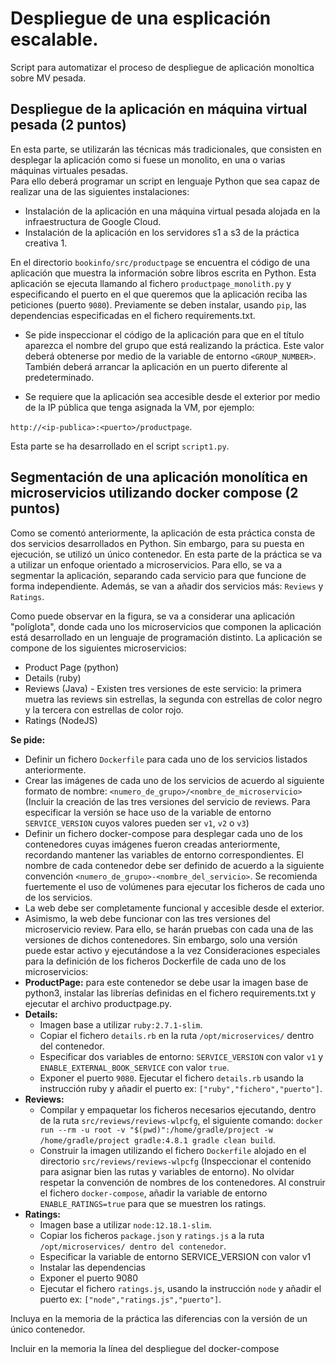 # Despliegue de una esplicación escalable.

Script para automatizar el proceso de despliegue de aplicación monoltica sobre MV pesada. 

## **Despliegue de la aplicación en máquina virtual pesada  (2 puntos)**
En  esta  parte,  se  utilizarán  las  técnicas  más  tradicionales,  que  consisten  en  desplegar  la 
aplicación como si fuese un monolito, en una o varias máquinas virtuales pesadas.  
Para ello deberá programar un script en lenguaje Python que sea capaz de realizar una de las 
siguientes instalaciones:

- Instalación de la aplicación en una máquina virtual pesada alojada en la infraestructura 
de Google Cloud. 
- Instalación de la aplicación en los servidores s1 a s3 de la práctica creativa 1.  

En el directorio `bookinfo/src/productpage` se encuentra el código de una aplicación que 
muestra la información sobre libros escrita en Python. Esta aplicación se ejecuta llamando al 
fichero `productpage_monolith.py` y especificando el puerto en el que queremos que la 
aplicación reciba las peticiones (puerto `9080`).  Previamente se deben instalar, usando `pip`, 
las dependencias especificadas en el fichero requirements.txt. 
 
- Se pide inspeccionar el código de la aplicación para que en el título aparezca el 
nombre del grupo que está realizando la práctica. Este valor deberá obtenerse por 
medio  de  la  variable  de  entorno `<GROUP_NUMBER>`.  También  deberá  arrancar  la 
aplicación en un puerto diferente al predeterminado. 
 
- Se requiere que la aplicación sea accesible desde el exterior por medio de la IP pública 
que tenga asignada la VM, por ejemplo:

`http://<ip-publica>:<puerto>/productpage`.

Esta parte se ha desarrollado en el script `script1.py`.

## **Segmentación de una aplicación monolítica en microservicios utilizando docker compose (2 puntos)**

Como se comentó anteriormente, la aplicación de esta práctica consta de dos servicios 
desarrollados en Python. Sin embargo, para su puesta en ejecución, se utilizó un único 
contenedor. En esta parte de la práctica se va a utilizar un enfoque orientado a microservicios. 
Para ello, se va a segmentar la aplicación, separando cada servicio para que funcione de 
forma independiente. Además, se van a añadir dos servicios más: `Reviews` y `Ratings`.

Como puede observar en la figura, se va a considerar una aplicación "políglota", donde cada 
uno los microservicios que componen la aplicación está desarrollado en un lenguaje de 
programación distinto. La aplicación se compone de los siguientes microservicios:
- Product Page (python)
- Details (ruby)
- Reviews (Java) - Existen tres versiones de este servicio: la primera muetra las reviews 
sin estrellas, la segunda con estrellas de color negro y la tercera con estrellas de color 
rojo.
- Ratings (NodeJS)

**Se pide:**

- Definir un fichero `Dockerfile` para cada uno de los servicios listados anteriormente.
- Crear las imágenes de cada uno de los servicios de acuerdo al siguiente formato de 
nombre: `<numero_de_grupo>/<nombre_de_microservicio>` (Incluir la creación 
de las tres versiones del servicio de reviews. Para especificar la versión se hace uso 
de la variable de entorno `SERVICE_VERSION` cuyos valores pueden ser `v1`, `v2` o `v3`)
- Definir un fichero docker-compose para desplegar cada uno de los contenedores 
cuyas imágenes fueron creadas anteriormente, recordando mantener las variables de 
entorno correspondientes. El nombre de cada contenedor debe ser definido de 
acuerdo a la siguiente convención `<numero_de_grupo>-<nombre_del_servicio>`. 
Se recomienda fuertemente el uso de volúmenes para ejecutar los ficheros de cada 
uno de los servicios.
- La web debe ser completamente funcional y accesible desde el exterior.
- Asimismo, la web debe funcionar con las tres versiones del microservicio review. Para 
ello, se harán pruebas con cada una de las versiones de dichos contenedores. Sin 
embargo, solo una versión puede estar activo y ejecutándose a la vez
Consideraciones especiales para la definición de los ficheros Dockerfile de cada uno de los 
microservicios:
- **ProductPage:** para este contenedor se debe usar la imagen base de python3, instalar 
las librerías definidas en el fichero requirements.txt y ejecutar el archivo 
productpage.py.
- **Details:**
  - Imagen base a utilizar `ruby:2.7.1-slim`.
  - Copiar el fichero `details.rb` en la ruta `/opt/microservices/` dentro del 
contenedor.
  -  Especificar dos variables de entorno: `SERVICE_VERSION` con valor `v1` y 
`ENABLE_EXTERNAL_BOOK_SERVICE` con valor `true`.
  - Exponer el puerto `9080`.
Ejecutar el fichero `details.rb` usando la instrucción ruby y añadir el puerto 
ex: `["ruby","fichero","puerto"]`.
- **Reviews:**
   - Compilar y empaquetar los ficheros necesarios ejecutando, dentro de la ruta  `src/reviews/reviews-wlpcfg`, el siguiente comando: `docker run --rm -u root -v "$(pwd)":/home/gradle/project -w 
 /home/gradle/project gradle:4.8.1 gradle clean build`.
   - Construir la imagen utilizando el fichero `Dockerfile` alojado en el directorio `src/reviews/reviews-wlpcfg` (Inspeccionar el contenido para asignar bien  las rutas y variables de entorno). No olvidar respetar la convención de nombres de los contenedores.
Al construir el fichero `docker-compose`, añadir la variable de entorno 
`ENABLE_RATINGS=true` para que se muestren los ratings.
- **Ratings:**
  - Imagen base a utilizar `node:12.18.1-slim`.
  - Copiar los ficheros `package.json` y `ratings.js` a la ruta 
`/opt/microservices/ dentro del contenedor`.
  - Especificar la variable de entorno SERVICE_VERSION con valor v1
  - Instalar las dependencias
  - Exponer el puerto 9080
  -  Ejecutar el fichero `ratings.js`, usando la instrucción `node` y añadir el puerto 
ex: `["node","ratings.js","puerto"]`.

Incluya en la memoria de la práctica las diferencias con la versión de un único contenedor. 

Incluir en la memoria la línea del despliegue del docker-compose
